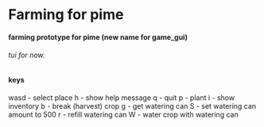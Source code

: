 # Farming for pime

#### farming prototype for pime (new name for game_gui)

###### tui for now.

#### keys
wasd - select place
h - show help message
q - quit
p - plant
i - show inventory
b - break (harvest) crop
g - get watering can
S - set watering can amount to 500
r - refill watering can
W - water crop with watering can
